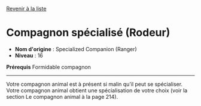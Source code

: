 [Revenir à la liste](list.md)

# Compagnon spécialisé (Rodeur)

 * **Nom d'origine** : Specialized Companion (Ranger)
 * **Niveau** : 16


<p><strong>Prérequis</strong> Formidable compagnon</p>
<hr>
<p>Votre compagnon animal est à présent si malin qu’il peut se spécialiser. Votre compagnon animal obtient une spécialisation de votre choix (voir la section Le compagnon animal à la page 214).</p>